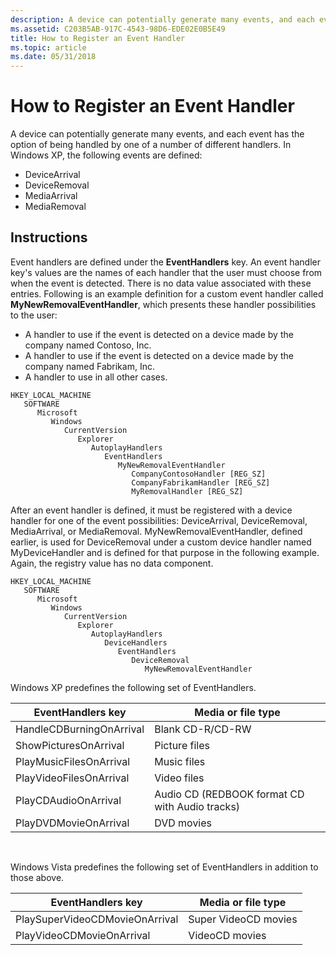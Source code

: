 ```yaml
---
description: A device can potentially generate many events, and each event has the option of being handled by one of a number of different handlers.
ms.assetid: C203B5AB-917C-4543-98D6-EDE02E0B5E49
title: How to Register an Event Handler
ms.topic: article
ms.date: 05/31/2018
---
```


# How to Register an Event Handler

A device can potentially generate many events, and each event has the option of being handled by one of a number of different handlers. In Windows XP, the following events are defined:

-   DeviceArrival
-   DeviceRemoval
-   MediaArrival
-   MediaRemoval

## Instructions


Event handlers are defined under the **EventHandlers** key. An event handler key's values are the names of each handler that the user must choose from when the event is detected. There is no data value associated with these entries. Following is an example definition for a custom event handler called **MyNewRemovalEventHandler**, which presents these handler possibilities to the user:

-   A handler to use if the event is detected on a device made by the company named Contoso, Inc.
-   A handler to use if the event is detected on a device made by the company named Fabrikam, Inc.
-   A handler to use in all other cases.

```
HKEY_LOCAL_MACHINE
   SOFTWARE
      Microsoft
         Windows
            CurrentVersion
               Explorer
                  AutoplayHandlers
                     EventHandlers
                        MyNewRemovalEventHandler
                           CompanyContosoHandler [REG_SZ]
                           CompanyFabrikamHandler [REG_SZ]
                           MyRemovalHandler [REG_SZ]
```

After an event handler is defined, it must be registered with a device handler for one of the event possibilities: DeviceArrival, DeviceRemoval, MediaArrival, or MediaRemoval. MyNewRemovalEventHandler, defined earlier, is used for DeviceRemoval under a custom device handler named MyDeviceHandler and is defined for that purpose in the following example. Again, the registry value has no data component.

```
HKEY_LOCAL_MACHINE
   SOFTWARE
      Microsoft
         Windows
            CurrentVersion
               Explorer
                  AutoplayHandlers
                     DeviceHandlers
                        EventHandlers
                           DeviceRemoval
                              MyNewRemovalEventHandler
```

Windows XP predefines the following set of EventHandlers. 

| EventHandlers key        | Media or file type                             |
|--------------------------|------------------------------------------------|
| HandleCDBurningOnArrival | Blank CD-R/CD-RW                               |
| ShowPicturesOnArrival    | Picture files                                  |
| PlayMusicFilesOnArrival  | Music files                                    |
| PlayVideoFilesOnArrival  | Video files                                    |
| PlayCDAudioOnArrival     | Audio CD (REDBOOK format CD with Audio tracks) |
| PlayDVDMovieOnArrival    | DVD movies                                     |



 

Windows Vista predefines the following set of EventHandlers in addition to those above. 

| EventHandlers key              | Media or file type   |
|--------------------------------|----------------------|
| PlaySuperVideoCDMovieOnArrival | Super VideoCD movies |
| PlayVideoCDMovieOnArrival      | VideoCD movies       |



 

 

 



